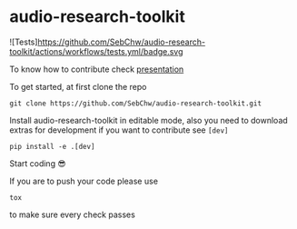 # audio-research-toolkit

![Tests]https://github.com/SebChw/audio-research-toolkit/actions/workflows/tests.yml/badge.svg

To know how to contribute check [presentation](https://docs.google.com/presentation/d/12EcVPMwKMvAPDnoJXFJKGcikRDtYDJXjNjQc8LRh0kg/edit#slide=id.g21a4e2bd36e_1_5)

To get started, at first clone the repo 

```
git clone https://github.com/SebChw/audio-research-toolkit.git
```

Install audio-research-toolkit in editable mode, also you need to download extras for development if you want to contribute see `[dev]`

```
pip install -e .[dev]
```

Start coding 😎

If you are to push your code please use

```
tox
```
to make sure every check passes
